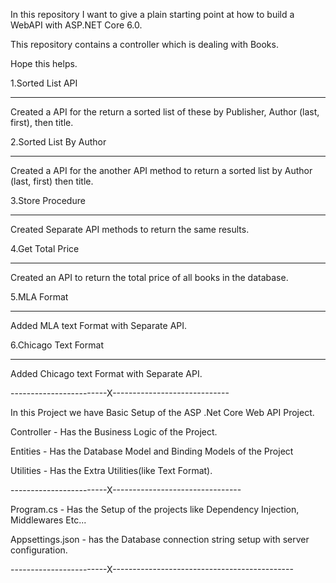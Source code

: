 ﻿In this repository I want to give a plain starting point at how to build a WebAPI with ASP.NET Core 6.0.

This repository contains a controller which is dealing with Books. 

Hope this helps.


1.Sorted List API
***************

Created a API for the return a sorted list of these by Publisher, Author (last, first), then title.

2.Sorted List By Author
**********************

 Created a API for the another API method to return a sorted list by Author (last, first) then title.

3.Store Procedure
*****************

Created Separate API methods to return the same results.

4.Get Total Price
*****************

Created an API to return the total price of all books in the database.


5.MLA Format
***********

Added MLA text Format with Separate API.

6.Chicago Text Format
*********************

Added Chicago text Format with Separate API.


------------------------X-----------------------------

In this Project we have Basic Setup of the ASP .Net Core Web API Project.

Controller - Has the Business Logic of the Project.

Entities  - Has the Database Model and Binding Models of the Project

Utilities - Has the Extra Utilities(like Text Format).

------------------------X--------------------------------

Program.cs - Has the Setup of the projects like Dependency Injection, Middlewares Etc...

Appsettings.json - has the Database connection string setup with server configuration.


------------------------X---------------------------------------------